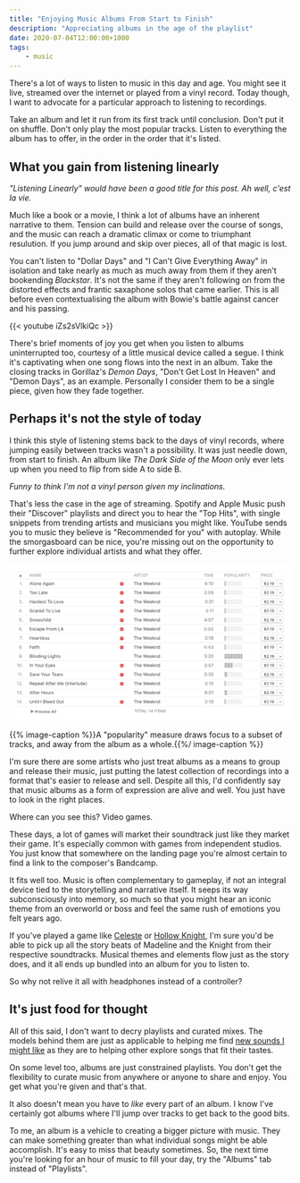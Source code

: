 ```yaml
---
title: "Enjoying Music Albums From Start to Finish"
description: "Appreciating albums in the age of the playlist"
date: 2020-07-04T12:00:00+1000
tags:
    - music
---
```


There's a lot of ways to listen to music in this day and age. You might see it live, streamed over the internet or played from a vinyl record. Today though, I want to advocate for a particular approach to listening to recordings.

Take an album and let it run from its first track until conclusion. Don't put it on shuffle. Don't only play the most popular tracks. Listen to everything the album has to offer, in the order in the order that it's listed.

<!--more-->

## What you gain from listening linearly

_"Listening Linearly" would have been a good title for this post. Ah well, c'est la vie._

Much like a book or a movie, I think a lot of albums have an inherent narrative to them. Tension can build and release over the course of songs, and the music can reach a dramatic climax or come to triumphant resulution. If you jump around and skip over pieces, all of that magic is lost.

You can't listen to "Dollar Days" and "I Can't Give Everything Away" in isolation and take nearly as much as much away from them if they aren't bookending _Blackstar_. It's not the same if they aren't following on from the distorted effects and frantic saxaphone solos that came earlier. This is all before even contextualising the album with Bowie's battle against cancer and his passing.

{{< youtube iZs2sVlkiQc >}}

There's brief moments of joy you get when you listen to albums uninterrupted too, courtesy of a little musical device called a segue. I think it's captivating when one song flows into the next in an album. Take the closing tracks in Gorillaz's _Demon Days_, "Don't Get Lost In Heaven" and "Demon Days", as an example. Personally I consider them to be a single piece, given how they fade together.

## Perhaps it's not the style of today

I think this style of listening stems back to the days of vinyl records, where jumping easily between tracks wasn't a possibility. It was just needle down, from start to finish. An album like _The Dark Side of the Moon_ only ever lets up when you need to flip from side A to side B.

_Funny to think I'm not a vinyl person given my inclinations._

That's less the case in the age of streaming. Spotify and Apple Music push their "Discover" playlists and direct you to hear the "Top Hits", with single snippets from trending artists and musicians you might like. YouTube sends you to music they believe is "Recommended for you" with autoplay. While the smorgasboard can be nice, you're missing out on the opportunity to further explore individual artists and what they offer.

![Track listing from The Weeknd's album After Hours, with a popularity column highlighting which tracks have been garnering the most attention](./itunes.png)

{{% image-caption %}}A "popularity" measure draws focus to a subset of tracks, and away from the album as a whole.{{%/ image-caption %}}

I'm sure there are some artists who just treat albums as a means to group and release their music, just putting the latest collection of recordings into a format that's easier to release and sell. Despite all this, I'd confidently say that music albums as a form of expression are alive and well. You just have to look in the right places.

Where can you see this? Video games.

These days, a lot of games will market their soundtrack just like they market their game. It's especially common with games from independent studios. You just know that somewhere on the landing page you're almost certain to find a link to the composer's Bandcamp.

It fits well too. Music is often complementary to gameplay, if not an integral device tied to the storytelling and narrative itself. It seeps its way subconsciously into memory, so much so that you might hear an iconic theme from an overworld or boss and feel the same rush of emotions you felt years ago.

If you've played a game like [Celeste](http://www.celestegame.com/) or [Hollow Knight](https://www.hollowknight.com/), I'm sure you'd be able to pick up all the story beats of Madeline and the Knight from their respective soundtracks. Musical themes and elements flow just as the story does, and it all ends up bundled into an album for you to listen to.

So why not relive it all with headphones instead of a controller?

## It's just food for thought

All of this said, I don't want to decry playlists and curated mixes. The models behind them are just as applicable to helping me find [new sounds I might like](https://www.music-map.com/vulfpeck) as they are to helping other explore songs that fit their tastes.

On some level too, albums are just constrained playlists. You don't get the flexibility to curate music from anywhere or anyone to share and enjoy. You get what you're given and that's that.

It also doesn't mean you have to _like_ every part of an album. I know I've certainly got albums where I'll jump over tracks to get back to the good bits.

To me, an album is a vehicle to creating a bigger picture with music. They can make something greater than what individual songs might be able accomplish. It's easy to miss that beauty sometimes. So, the next time you're looking for an hour of music to fill your day, try the "Albums" tab instead of "Playlists".
